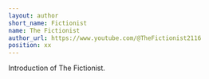 ```yaml
---
layout: author
short_name: Fictionist
name: The Fictionist
author_url: https://www.youtube.com/@TheFictionist2116
position: xx
---
```

Introduction of The Fictionist.
